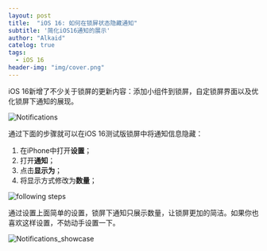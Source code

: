 ```yaml
---
layout: post
title:  "iOS 16: 如何在锁屏状态隐藏通知"
subtitle: '简化iOS16通知的展示'
author: "Alkaid"
catelog: true
tags: 
  - iOS 16
header-img: "img/cover.png"
---
```

iOS 16新增了不少关于锁屏的更新内容：添加小组件到锁屏，自定锁屏界面以及优化锁屏下通知的展现。

![Notifications](https://tva1.sinaimg.cn/large/e6c9d24egy1h4zam1192bj20u01h90xn.jpg)

通过下面的步骤就可以在iOS 16测试版锁屏中将通知信息隐藏：

1.   在iPhone中打开**设置**；
2.   打开**通知**；
3.   点击**显示为**；
4.   将显示方式修改为**数量**；

![following steps](https://tva1.sinaimg.cn/large/e6c9d24egy1h4z9xusbroj21700u0ad0.jpg)

通过设置上面简单的设置，锁屏下通知只展示数量，让锁屏更加的简洁。如果你也喜欢这样设置，不妨动手设置一下。

![Notifications_showcase](https://tva1.sinaimg.cn/large/e6c9d24egy1h4z9y3m1rbj20u01h9n10.jpg)
